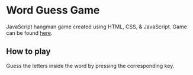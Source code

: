 # Word Guess Game

JavaScript hangman game created using HTML, CSS, & JavaScript. Game can be found [here](www.goolge.com).

## How to play

Guess the letters inside the word by pressing the corresponding key.
